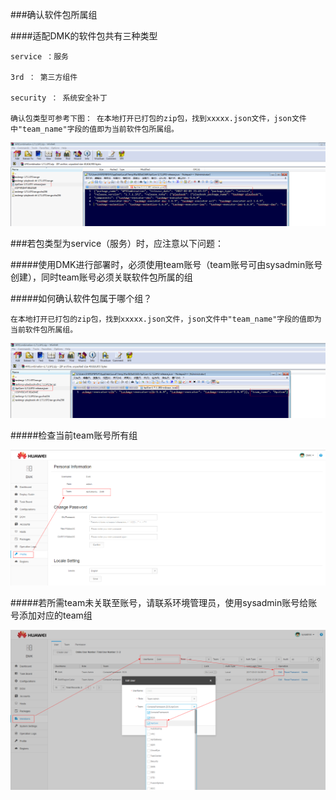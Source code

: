 ###确认软件包所属组

####适配DMK的软件包共有三种类型

```
service ：服务

3rd ： 第三方组件

security ： 系统安全补丁

确认包类型可参考下图： 在本地打开已打包的zip包，找到xxxxx.json文件，json文件中"team_name"字段的值即为当前软件包所属组。

```

![](/assets/vericy_package_type.png)


###若包类型为service（服务）时，应注意以下问题：


#####使用DMK进行部署时，必须使用team账号（team账号可由sysadmin账号创建），同时team账号必须关联软件包所属的组

#####如何确认软件包属于哪个组？

    在本地打开已打包的zip包，找到xxxxx.json文件，json文件中"team_name"字段的值即为当前软件包所属组。

![](/assets/verify_package_team.png)

#####检查当前team账号所有组

![](/assets/check_account_teams.png)

#####若所需team未关联至账号，请联系环境管理员，使用sysadmin账号给账号添加对应的team组

![](/assets/edit_account_team.png)



